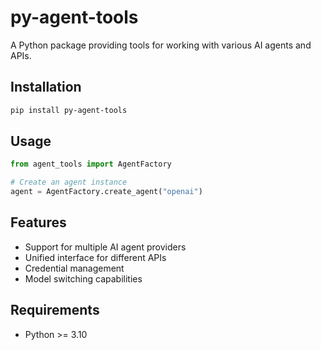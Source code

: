 # py-agent-tools

A Python package providing tools for working with various AI agents and APIs.

## Installation

```bash
pip install py-agent-tools
```

## Usage

```python
from agent_tools import AgentFactory

# Create an agent instance
agent = AgentFactory.create_agent("openai")
```

## Features

- Support for multiple AI agent providers
- Unified interface for different APIs
- Credential management
- Model switching capabilities

## Requirements

- Python >= 3.10
